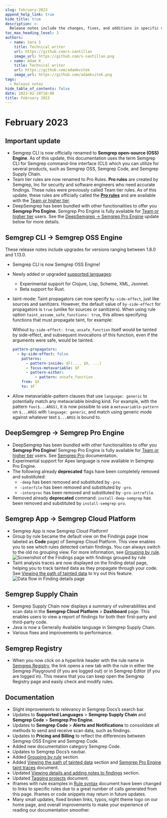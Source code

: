 ```yaml
---
slug: february-2023
append_help_link: true
hide_title: true
description: >-
  Release notes include the changes, fixes, and additions in specific versions of Semgrep.
toc_max_heading_level: 3
authors:
  - name: Sara S
    title: Technical writer
    url: https://github.com/s-santillan
    image_url: https://github.com/s-santillan.png
  - name: Adam K
    title: Technical writer
    url: https://github.com/adamkvitek
    image_url: https://github.com/adamkvitek.png
tags: 
  - Release notes
hide_table_of_contents: false
date: 2023-02-28T10:00
title: February 2023
---
```


# February 2023

## Important update

- Semgrep CLI is now officially renamed to **Semgrep open-source (OSS) Engine**. As of this update, this documentation uses the term Semgrep CLI for Semgrep command-line interface (CLI) which you can utilize for several products, such as Semgrep OSS, Semgrep Code, and Semgrep Supply Chain.
- Team tier rules are now renamed to Pro Rules. **Pro rules** are created by Semgrep, Inc for security and software engineers who need accurate findings. These rules were previously called Team tier rules. As of this update, these rules are officially called the **[Pro rules](/semgrep-code/pro-rules)** and are available with the [Team or higher tier](https://semgrep.dev/pricing).
- DeepSemgrep has been bundled with other functionalities to offer you **Semgrep Pro Engine**. Semgrep Pro Engine is fully available for [Team or higher tier](https://semgrep.dev/pricing) users. See the [DeepSemgrep → Semgrep Pro Engine](#deepsemgrep--semgrep-pro-engine) update below for more details.

## Semgrep CLI → Semgrep OSS Engine

These release notes include upgrades for versions ranging between 1.8.0 and 1.13.0.

- Semgrep CLI is now Semgrep OSS Engine!
- Newly added or upgraded [supported languages](/supported-languages):
    - Experimental support for Clojure, Lisp, Scheme, XML, Jsonnet.
    - Beta support for Rust.

- taint-mode: Taint propagators can now specify `by-side-effect`, just like sources and sanitizers. However, the default value of `by-side-effect` for propagators is `true` (unlike for sources or sanitizers). When using rule option `taint_assume_safe_functions: true`, this allows specifying functions that must propagate taint, for example:

    Without `by-side-effect: true`, `unsafe_function` itself would be tainted by side-effect, and subsequent invocations of this function, even if the arguments were safe, would be tainted.

    ```yaml
    pattern-propagators:
      - by-side-effect: false
        patterns:
          - pattern-inside: $F(..., $X, ...)
          - focus-metavariable: $F
          - pattern-either:
              - pattern: unsafe_function
        from: $X
        to: $F`
    ```
- Allow metavariable-pattern clauses that use `language: generic` to potentially match any metavariable binding kind. For example, with the pattern `foo($...ARGS)`, it is now possible to use a `metavariable-pattern` on `$...ARGS` with `language: generic`, and match using generic mode against whatever text `$...ARGS` is bound to.

## DeepSemgrep → Semgrep Pro Engine

- DeepSemgrep has been bundled with other functionalities to offer you **Semgrep Pro Engine**! Semgrep Pro Engine is fully available for [Team or higher tier](https://semgrep.dev/pricing) users. See [Semgrep Pro](/semgrep-code/semgrep-pro-engine-intro) documentation.
- Experimental support for Apex language is now available in Semgrep Pro Engine.
- The following already **deprecated** flags have been completely removed and substituted:
    - `-deep` has been removed and substituted by `-pro`.
    - `-interfile` has been removed and substituted by `-pro`.
    - `-interproc` has been removed and substituted by `-pro-intrafile`.
- Removed already **deprecated** command:
`install-deep-semgrep` has been removed and substituted by `install-semgrep-pro`.

## Semgrep App → Semgrep Cloud Platform

- Semgrep App is now Semgrep Cloud Platform!
- Group by rule became the default view on the Findings page (now labeled as **Code** page) of Semgrep Cloud Platform. This view enables you to see which rules detected certain findings. You can always switch to the old no grouping view. For more information, see [Grouping by rule](/semgrep-code/findings/#group-findings).
    ![Screenshot of the Findings page with findings grouped by rule](/img/app-findings.png)<br />
- Taint analysis traces are now displayed on the finding detail page, helping you to track tainted data as they propagate through your code. See [Viewing the path of tainted data](/semgrep-code/findings/#dataflow-traces) to try out this feature.
    ![Data flow in Finding details page](/img/cloud-platform-findings-details-data-flow.png)<br />

## Semgrep Supply Chain

- Semgrep Supply Chain now displays a summary of vulnerabilities and scan data in the **Semgrep Cloud Platform** > **Dashboard** page. This enables users to view a report of findings for both their first-party and third-party code.
- Java is now a Generally Available language in Semgrep Supply Chain.
- Various fixes and improvements to performance.

## Semgrep Registry

- When you now click on a hyperlink header with the rule name in [Semgrep Registry](https://semgrep.dev/explore), the link opens a new tab with the rule in either the Semgrep Playground (if you are logged out) or in Semgrep Editor (if you are logged in). This means that you can keep open the Semgrep Registry page and easily check and modify rules.

## Documentation

- Slight improvements to relevancy in Semgrep Docs’s search bar.
- Updates to **Supported Languages** > **Semgrep Supply Chain** and **Semgrep Code** > **Semgrep Pro Engine**.
- Updates to **Semgrep Code** > **Alerts and Notifications** to consolidate all methods to send and receive scan data, such as findings.
- Updates to **Pricing and Billing** to reflect the differences between Semgrep OSS Engine and Semgrep Code.
- Added new documentation category Semgrep Code.
- Updates to Semgrep Docs’s navbar.
- Added [Grouping by rule](/semgrep-code/findings/#group-findings) section.
- Added [Viewing the path of tainted data](/semgrep-code/semgrep-pro-engine-data-flow) section and [Semgrep Pro Engine taint traces](/semgrep-code/semgrep-pro-engine-data-flow) document.
- Updated [Viewing details and adding notes to findings](/semgrep-code/findings/#add-notes-to-findings) section.
- Updated [Tagging projects](/semgrep-appsec-platform/tags) document.
- Iframes with rule examples in [Rule syntax](/writing-rules/rule-syntax) document have been changed to links to specific rules due to a great number of calls generated from this page. Iframes or code snippets may return in future updates.
- Many small updates, fixed broken links, typos, night theme logo on our home page, and overall improvements to make your experience of reading our documentation smoother.
